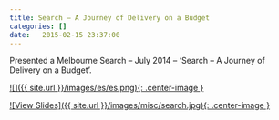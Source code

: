 ```yaml
---
title: Search – A Journey of Delivery on a Budget
categories: []
date:   2015-02-15 23:37:00
---
```


Presented a Melbourne Search – July 2014 – ‘Search – A Journey of Delivery on a Budget’.

[![]({{ site.url }}/images/es/es.png){: .center-image }](https://ixa.io/slides/search/index.html)

[![View Slides]({{ site.url }}/images/misc/search.jpg){: .center-image }](https://ixa.io/slides/search/index.html)